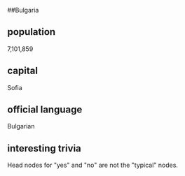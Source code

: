 ##Bulgaria
## population
7,101,859

## capital
Sofia
 
## official language
Bulgarian

## interesting trivia
Head nodes for "yes" and "no" are not the "typical" nodes.


